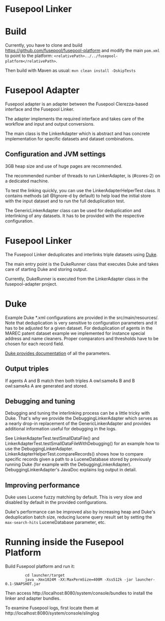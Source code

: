 # Fusepool Linker

# Build
Currently, you have to clone and build https://github.com/fusepool/fusepool-platform and modify the main `pom.xml`
to point to the platform: `<relativePath>../../fusepool-platform</relativePath>`.

Then build with Maven as usual: `mvn clean install -DskipTests`

# Fusepool Adapter

Fusepool adapter is an adapter between the Fusepool Clerezza-based interface and the Fusepool Linker.

The adapter implements the required interface and takes care of the workflow and input and output conversions.

The main class is the LinkerAdapter which is abstract and has concrete implementation for specific datasets and dataset
combinations.

## Configuration and JVM settings
3GB heap size and use of huge pages are recommended.

The recommended number of threads to run LinkerAdapter, is (#cores-2) on a dedicated machine. 

To test the linking quickly, you can use the LinkerAdapterHelperTest class. It contains methods (all @Ignore-d by default)
to help load the initial store with the input dataset and to run the full deduplication test.

The GenericLinkerAdapter class can be used for deduplication and interlinking of any datasets. It has to be provided
with the respective configuration.

# Fusepool Linker

The Fusepool Linker deduplicates and interlinks triple datasets using [Duke][1].

The main entry point is the DukeRunner class that executes Duke and takes care of 
starting Duke and storing output.

Currently, DukeRunner is executed from the LinkerAdapter class in the 
fusepool-adapter project.

# Duke
Example Duke \*.xml configurations are provided in the src/main/resources/. Note that
deduplication is very sensitive to configuration parameters and it has to be 
adjusted for a given dataset. For deduplication of agents in the MAREC patent
dataset example we implemented for instance special address and name cleaners.
Proper comparators and thresholds have to be chosen for each record field.

[Duke provides documentation][2] of all the parameters.

## Output triples

If agents A and B match then both triples A owl:sameAs B and B owl:sameAs A are
generated and stored. 

## Debugging and tuning
Debugging and tuning the interlinking process can be a little tricky with Duke.
That's why we provide the DebuggingLinkerAdapter which serves as a nearly drop-in
replacement of the GenericLinkerAdapter and provides additional information useful
for debugging in the logs.

See LinkerAdapterTest.testSmallDataFile() and LinkerAdapterTest.testSmallDataFileWithDebugging()
for an example how to use the DebuggingLinkerAdapter.
LinkerAdapterHelperTest.compareRecords() shows how to compare specific records given a path
to a LuceneDatabase stored by previously running Duke (for example with the DebuggingLinkerAdapter).
DebuggingLinkerAdapter's JavaDoc explains log output in detail.

## Improving performance
Duke uses Lucene fuzzy matching by default. This is very slow and disabled by 
default in the provided configurations.

Duke's performance can be improved also by increasing heap and Duke's deduplication
batch size, reducing lucene query result set by setting the `max-search-hits`
LuceneDatabase parameter, etc.

# Running inside the Fusepool Platform
Build Fusepool platform and run it:

             cd launcher/target
             java -Xmx1024M -XX:MaxPermSize=400M -Xss512k -jar launcher-0.1-SNAPSHOT.jar

Then access http://localhost:8080/system/console/bundles to install the linker and adapter bundles.

To examine Fusepool logs, first locate them at http://localhost:8080/system/console/slinglog



[1]: https://github.com/larsga/Duke
[2]: https://code.google.com/p/duke/
